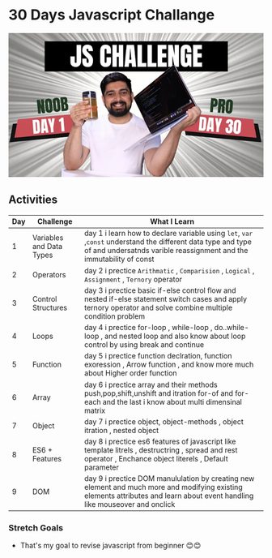 # 30 Days Javascript Challange

![Javascript Thumbnail](Assets/JsChallenge.png)

## Activities

| Day | Challenge                | What I Learn                                                                                                                                                                        |
| --- | ------------------------ | ----------------------------------------------------------------------------------------------------------------------------------------------------------------------------------- |
| 1   | Variables and Data Types | day 1 i learn how to declare variable using `let`, `var` ,`const` understand the different data type and type of and undersatnds varible reassignment and the immutability of const|
| 2 | Operators | day 2 i prectice `Arithmatic` , `Comparision` , `Logical` , `Assignment` , `Ternory` operator |
| 3 | Control Structures | day 3 i prectice basic if-else control flow and nested if-else statement switch cases and apply ternory operator and solve combine multiple condition problem | 
| 4 | Loops | day 4 i prectice for-loop , while-loop , do..while-loop , and nested loop and also know about loop control by using break and continue |
| 5 | Function | day 5 i prectice function declration, function exoression , Arrow function , and know more much about Higher order function |
| 6 | Array | day 6 i prectice array and their methods push,pop,shift,unshift and itration for-of and for-each and the last i know about multi dimensinal matrix |
| 7 | Object | day 7 i prectice object, object-methods , object itration , nested object | 
| 8 | ES6 + Features | day 8 i prectice es6 features of javascript like template litrels , destructring , spread and rest operator , Enchance object literels  ,  Default parameter |
| 9 | DOM | day 9 i prectice DOM manululation by creating new element and much more and modifying existing elements attributes and learn about event handling like mouseover and onclick |
### **Stretch Goals**

- That's my goal to revise javascript from beginner 😊😊

